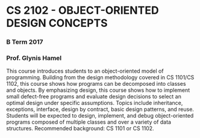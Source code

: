 # CS 2102 - OBJECT-ORIENTED DESIGN CONCEPTS
### B Term 2017
### Prof. Glynis Hamel

This course introduces students to an object-oriented model of programming. Building from the design methodology covered in CS 1101/CS 1102, this course shows how programs can be decomposed into classes and objects. By emphasizing design, this course shows how to implement small defect-free programs and evaluate design decisions to select an optimal design under specific assumptions. Topics include inheritance, exceptions, interface, design by contract, basic design patterns, and reuse. Students will be expected to design, implement, and debug object-oriented programs composed of multiple classes and over a variety of data structures. Recommended background: CS 1101 or CS 1102.
